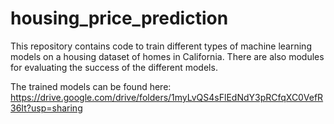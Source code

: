 # housing_price_prediction

This repository contains code to train different types of machine learning models on a housing dataset of homes in California. There are also modules for evaluating the success of the different models.

The trained models can be found here: https://drive.google.com/drive/folders/1myLvQS4sFlEdNdY3pRCfqXC0VefR36It?usp=sharing
